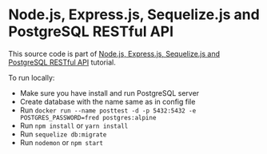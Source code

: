 # Node.js, Express.js, Sequelize.js and PostgreSQL RESTful API

This source code is part of [Node.js, Express.js, Sequelize.js and PostgreSQL RESTful API](https://www.djamware.com/post/5b56a6cc80aca707dd4f65a9/nodejs-expressjs-sequelizejs-and-postgresql-restful-api) tutorial.

To run locally:

* Make sure you have install and run PostgreSQL server
* Create database with the name same as in config file
* Run `docker run --name posttest -d -p 5432:5432 -e POSTGRES_PASSWORD=fred postgres:alpine`
* Run `npm install` or `yarn install`
* Run `sequelize db:migrate`
* Run `nodemon` or `npm start`
